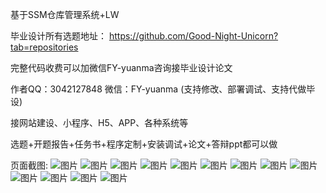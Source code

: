 基于SSM仓库管理系统+LW

毕业设计所有选题地址： https://github.com/Good-Night-Unicorn?tab=repositories

完整代码收费可以加微信FY-yuanma咨询接毕业设计论文

作者QQ：3042127848 微信：FY-yuanma (支持修改、部署调试、支持代做毕设)

接网站建设、小程序、H5、APP、各种系统等

选题+开题报告+任务书+程序定制+安装调试+论文+答辩ppt都可以做

页面截图: 
![图片](https://github.com/user-attachments/assets/8f91099f-2db2-4cc1-b04a-9ed167fe6ca4)
![图片](https://github.com/user-attachments/assets/87b86ac5-2df0-4e2a-9f85-0dcf2544f083)
![图片](https://github.com/user-attachments/assets/662a0f51-fd78-4bbb-8e5a-031149829b44)
![图片](https://github.com/user-attachments/assets/1edd5f02-2fd8-4b3d-b4cf-4258365b8c5a)
![图片](https://github.com/user-attachments/assets/aaea6afe-06d6-4db6-80da-b7af06a9414f)
![图片](https://github.com/user-attachments/assets/a858ec9b-559d-4087-a049-0087e9d370b9)
![图片](https://github.com/user-attachments/assets/e38aab92-b6b8-4d87-86bb-87f41c2c901a)
![图片](https://github.com/user-attachments/assets/98e98803-9d86-4852-aad0-7f7eaf4704ca)
![图片](https://github.com/user-attachments/assets/7af77602-53ee-4b89-85b9-ebf4441bd6b8)
![图片](https://github.com/user-attachments/assets/69126e91-b095-4a5e-8f63-6d7cad4b5399)
![图片](https://github.com/user-attachments/assets/a0a6e69b-3608-41a0-b4f7-1bca689134b7)
![图片](https://github.com/user-attachments/assets/411082d5-9df7-44fd-85b7-abb276d38226)
![图片](https://github.com/user-attachments/assets/3f2e779e-0261-483a-ad74-80b17f1376c9)
